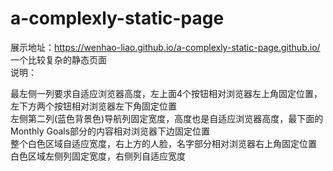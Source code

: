 # a-complexly-static-page
展示地址：https://wenhao-liao.github.io/a-complexly-static-page.github.io/  
一个比较复杂的静态页面  
说明：

最左侧一列要求自适应浏览器高度，左上面4个按钮相对浏览器左上角固定位置，左下方两个按钮相对浏览器左下角固定位置  
左侧第二列(蓝色背景色)导航列固定宽度，高度也是自适应浏览器高度，最下面的Monthly Goals部分的内容相对浏览器下边固定位置  
整个白色区域自适应宽度，右上方的人脸，名字部分相对浏览器右上角固定位置  
白色区域左侧列固定宽度，右侧列自适应宽度  
